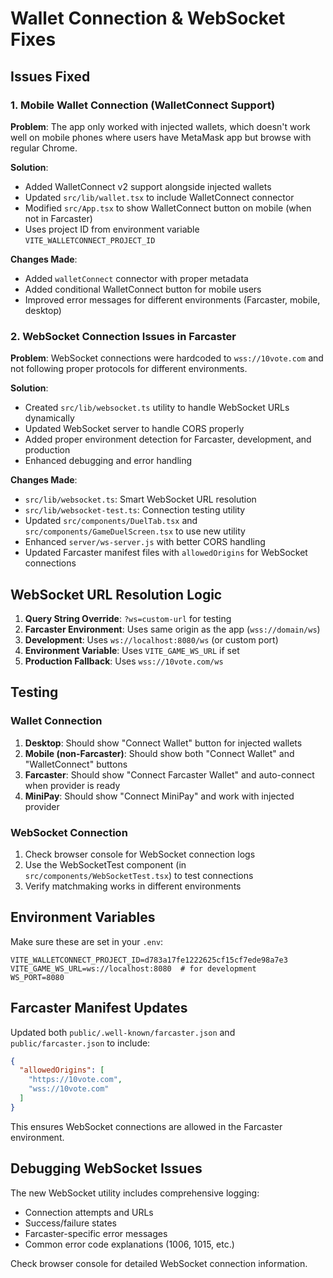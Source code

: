 # Wallet Connection & WebSocket Fixes

## Issues Fixed

### 1. Mobile Wallet Connection (WalletConnect Support)

**Problem**: The app only worked with injected wallets, which doesn't work well on mobile phones where users have MetaMask app but browse with regular Chrome.

**Solution**: 
- Added WalletConnect v2 support alongside injected wallets
- Updated `src/lib/wallet.tsx` to include WalletConnect connector
- Modified `src/App.tsx` to show WalletConnect button on mobile (when not in Farcaster)
- Uses project ID from environment variable `VITE_WALLETCONNECT_PROJECT_ID`

**Changes Made**:
- Added `walletConnect` connector with proper metadata
- Added conditional WalletConnect button for mobile users
- Improved error messages for different environments (Farcaster, mobile, desktop)

### 2. WebSocket Connection Issues in Farcaster

**Problem**: WebSocket connections were hardcoded to `wss://10vote.com` and not following proper protocols for different environments.

**Solution**:
- Created `src/lib/websocket.ts` utility to handle WebSocket URLs dynamically
- Updated WebSocket server to handle CORS properly
- Added proper environment detection for Farcaster, development, and production
- Enhanced debugging and error handling

**Changes Made**:
- `src/lib/websocket.ts`: Smart WebSocket URL resolution
- `src/lib/websocket-test.ts`: Connection testing utility
- Updated `src/components/DuelTab.tsx` and `src/components/GameDuelScreen.tsx` to use new utility
- Enhanced `server/ws-server.js` with better CORS handling
- Updated Farcaster manifest files with `allowedOrigins` for WebSocket connections

## WebSocket URL Resolution Logic

1. **Query String Override**: `?ws=custom-url` for testing
2. **Farcaster Environment**: Uses same origin as the app (`wss://domain/ws`)
3. **Development**: Uses `ws://localhost:8080/ws` (or custom port)
4. **Environment Variable**: Uses `VITE_GAME_WS_URL` if set
5. **Production Fallback**: Uses `wss://10vote.com/ws`

## Testing

### Wallet Connection
1. **Desktop**: Should show "Connect Wallet" button for injected wallets
2. **Mobile (non-Farcaster)**: Should show both "Connect Wallet" and "WalletConnect" buttons
3. **Farcaster**: Should show "Connect Farcaster Wallet" and auto-connect when provider is ready
4. **MiniPay**: Should show "Connect MiniPay" and work with injected provider

### WebSocket Connection
1. Check browser console for WebSocket connection logs
2. Use the WebSocketTest component (in `src/components/WebSocketTest.tsx`) to test connections
3. Verify matchmaking works in different environments

## Environment Variables

Make sure these are set in your `.env`:

```
VITE_WALLETCONNECT_PROJECT_ID=d783a17fe1222625cf15cf7ede98a7e3
VITE_GAME_WS_URL=ws://localhost:8080  # for development
WS_PORT=8080
```

## Farcaster Manifest Updates

Updated both `public/.well-known/farcaster.json` and `public/farcaster.json` to include:

```json
{
  "allowedOrigins": [
    "https://10vote.com",
    "wss://10vote.com"
  ]
}
```

This ensures WebSocket connections are allowed in the Farcaster environment.

## Debugging WebSocket Issues

The new WebSocket utility includes comprehensive logging:
- Connection attempts and URLs
- Success/failure states
- Farcaster-specific error messages
- Common error code explanations (1006, 1015, etc.)

Check browser console for detailed WebSocket connection information.